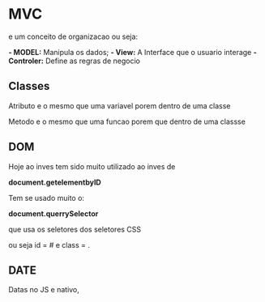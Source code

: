 # MVC

e um conceito de organizacao ou seja:

**- MODEL:** Manipula os dados;
**- View:** A Interface que o usuario interage
**- Controler:**  Define as regras de negocio

## Classes

Atributo e o mesmo que uma variavel porem dentro de uma classe

Metodo e o mesmo que uma funcao porem que dentro de uma classse


## DOM 

Hoje ao inves tem sido muito utilizado ao inves de 

**document.getelementbyID**

Tem se usado muito o:

**document.querrySelector** 

que usa os seletores dos seletores CSS 

ou seja id = # e class = . 

## DATE

Datas no JS e nativo, 
